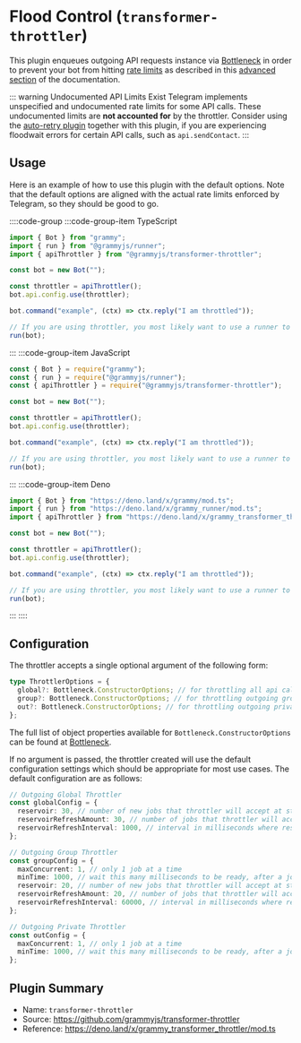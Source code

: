 # Flood Control (`transformer-throttler`)

This plugin enqueues outgoing API requests instance via [Bottleneck](https://github.com/SGrondin/bottleneck) in order to prevent your bot from hitting [rate limits](https://core.telegram.org/bots/faq#my-bot-is-hitting-limits-how-do-i-avoid-this) as described in this [advanced section](../advanced/flood.md) of the documentation.

::: warning Undocumented API Limits Exist
Telegram implements unspecified and undocumented rate limits for some API calls.
These undocumented limits are **not accounted for** by the throttler.
Consider using the [auto-retry plugin](./auto-retry.md) together with this plugin, if you are experiencing floodwait errors for certain API calls, such as `api.sendContact`.
:::

## Usage

Here is an example of how to use this plugin with the default options.
Note that the default options are aligned with the actual rate limits enforced by Telegram, so they should be good to go.

::::code-group
:::code-group-item TypeScript

```ts
import { Bot } from "grammy";
import { run } from "@grammyjs/runner";
import { apiThrottler } from "@grammyjs/transformer-throttler";

const bot = new Bot("");

const throttler = apiThrottler();
bot.api.config.use(throttler);

bot.command("example", (ctx) => ctx.reply("I am throttled"));

// If you are using throttler, you most likely want to use a runner to handle updates concurrently.
run(bot);
```

:::
:::code-group-item JavaScript

```js
const { Bot } = require("grammy");
const { run } = require("@grammyjs/runner");
const { apiThrottler } = require("@grammyjs/transformer-throttler");

const bot = new Bot("");

const throttler = apiThrottler();
bot.api.config.use(throttler);

bot.command("example", (ctx) => ctx.reply("I am throttled"));

// If you are using throttler, you most likely want to use a runner to handle updates concurrently.
run(bot);
```

:::
:::code-group-item Deno

```ts
import { Bot } from "https://deno.land/x/grammy/mod.ts";
import { run } from "https://deno.land/x/grammy_runner/mod.ts";
import { apiThrottler } from "https://deno.land/x/grammy_transformer_throttler/mod.ts";

const bot = new Bot("");

const throttler = apiThrottler();
bot.api.config.use(throttler);

bot.command("example", (ctx) => ctx.reply("I am throttled"));

// If you are using throttler, you most likely want to use a runner to handle updates concurrently.
run(bot);
```

:::
::::

## Configuration

The throttler accepts a single optional argument of the following form:

```ts
type ThrottlerOptions = {
  global?: Bottleneck.ConstructorOptions; // for throttling all api calls
  group?: Bottleneck.ConstructorOptions; // for throttling outgoing group messages
  out?: Bottleneck.ConstructorOptions; // for throttling outgoing private messages
};
```

The full list of object properties available for `Bottleneck.ConstructorOptions` can be found at [Bottleneck](https://github.com/SGrondin/bottleneck#constructor).

If no argument is passed, the throttler created will use the default configuration settings which should be appropriate for most use cases.
The default configuration are as follows:

```ts
// Outgoing Global Throttler
const globalConfig = {
  reservoir: 30, // number of new jobs that throttler will accept at start
  reservoirRefreshAmount: 30, // number of jobs that throttler will accept after refresh
  reservoirRefreshInterval: 1000, // interval in milliseconds where reservoir will refresh
};

// Outgoing Group Throttler
const groupConfig = {
  maxConcurrent: 1, // only 1 job at a time
  minTime: 1000, // wait this many milliseconds to be ready, after a job
  reservoir: 20, // number of new jobs that throttler will accept at start
  reservoirRefreshAmount: 20, // number of jobs that throttler will accept after refresh
  reservoirRefreshInterval: 60000, // interval in milliseconds where reservoir will refresh
};

// Outgoing Private Throttler
const outConfig = {
  maxConcurrent: 1, // only 1 job at a time
  minTime: 1000, // wait this many milliseconds to be ready, after a job
};
```

## Plugin Summary

- Name: `transformer-throttler`
- Source: <https://github.com/grammyjs/transformer-throttler>
- Reference: <https://deno.land/x/grammy_transformer_throttler/mod.ts>
